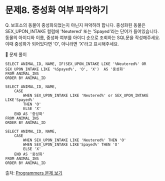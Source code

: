 # 문제8. 중성화 여부 파악하기

Q. 보호소의 동물이 중성화되었는지 아닌지 파악하려 합니다. 중성화된 동물은 SEX_UPON_INTAKE 컬럼에 'Neutered' 또는 'Spayed'라는 단어가 들어있습니다. 동물의 아이디와 이름, 중성화 여부를 아이디 순으로 조회하는 SQL문을 작성해주세요. 이때 중성화가 되어있다면 'O', 아니라면 'X'라고 표시해주세요.

🔑 문제 풀이
```mysql
SELECT ANIMAL_ID, NAME, IF(SEX_UPON_INTAKE LIKE '%Neutered%' OR SEX_UPON_INTAKE LIKE '%Spayed%', 'O', 'X')  AS '중성화'
FROM ANIMAL_INS
ORDER BY ANIMAL_ID
```

```mysql
SELECT ANIMAL_ID, NAME, 
    CASE 
        WHEN SEX_UPON_INTAKE LIKE 'Neutered%' or SEX_UPON_INTAKE LIKE'Spayed%'
        THEN 'O'
        ELSE 'X'    
    END AS '중성화'
FROM ANIMAL_INS
ORDER BY ANIMAL_ID
```

```mysql
SELECT ANIMAL_ID, NAME, 
    CASE 
        WHEN SEX_UPON_INTAKE LIKE 'Neutered%' THEN 'O'
        WHEN SEX_UPON_INTAKE LIKE'Spayed%' THEN 'O'
        ELSE 'X'    
    END AS '중성화'
FROM ANIMAL_INS
ORDER BY ANIMAL_ID
```

출처: [Programmers 문제 보기](https://school.programmers.co.kr/learn/courses/30/lessons/59409)
